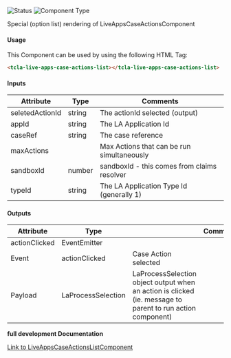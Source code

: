 
![Status][auto] ![Component Type][minor] <!--Component Meta {"created_by":"Auto", "reviewed_by":"Auto", "last_modified_by":"Auto", "comment":"wrapper for action executing"} Component Meta -->


<p>Special (option list) rendering of LiveAppsCaseActionsComponent</p>



#### Usage


This Component can be used by using the following HTML Tag:

```html
<tcla-live-apps-case-actions-list></tcla-live-apps-case-actions-list>
```

#### Inputs

Attribute | Type | Comments
--- | --- | ---
seletedActionId | string | The actionId selected (output)
appId | string | The LA Application Id
caseRef | string | The case reference
maxActions |  | Max Actions that can be run simultaneously
sandboxId | number | sandboxId - this comes from claims resolver
typeId | string | The LA Application Type Id (generally 1)

#### Outputs

Attribute | Type |   | Comments
--- | --- | --- | ---
actionClicked | EventEmitter<LaProcessSelection> |   |  
  | Event |  actionClicked  |  Case Action selected
  | Payload |  LaProcessSelection  |  LaProcessSelection object output when an action is clicked (ie. message to parent to run action component)


<b>full development Documentation</b>

[Link to LiveAppsCaseActionsListComponent](https://tibcosoftware.github.io/TCSTK-Libdocs/libdocs/tc-liveapps-lib/components/LiveAppsCaseActionsListComponent.html)


[auto]: https://img.shields.io/badge/Status-auto%20generated-lightgrey.svg?style=flat "auto generated"

[manually]: https://img.shields.io/badge/Status-manually%20created-yellow.svg?style=flat "manually created"

[draft]: https://img.shields.io/badge/Status-draft-red.svg?style=flat "draft"

[review]: https://img.shields.io/badge/Status-need%20review-yellowgreen.svg?style=flat "need review"

[review done]: https://img.shields.io/badge/Status-review%20done-green.svg?style=flat "review done"

[finalized]: https://img.shields.io/badge/Status-finalized-brightgreen.svg?style=flat "finalized"

[top]: https://img.shields.io/badge/Component%20Type-Top-blue.svg?style=flat "top Component"

[major]: https://img.shields.io/badge/Component%20Type-major%20Component-blue.svg?style=flat "major Component"

[minor]: https://img.shields.io/badge/Component%20Type-minor%20Component-blue.svg?style=flat "minor Component"


